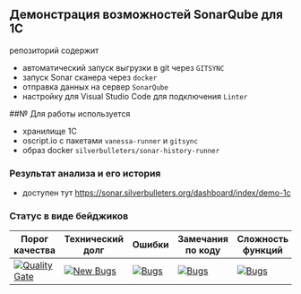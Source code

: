 ## Демонстрация возможностей SonarQube для 1С

репозиторий содержит 

* автоматический запуск выгрузки в git через `GITSYNC`
* запуск Sonar сканера через `docker`
* отправка данных на сервер `SonarQube`
* настройку для Visual Studio Code для подключения `Linter`

##№ Для работы используется

* хранилище 1С
* oscript.io с пакетами `vanessa-runner` и `gitsync`
* образ docker `silverbulleters/sonar-history-runner`

### Результат анализа и его история

* доступен тут https://sonar.silverbulleters.org/dashboard/index/demo-1c

### Cтатус в виде бейджиков

| Порог качества | Технический долг | Ошибки | Замечания по коду |  Сложность функций |
|-|-|-|-|-|
|[![Quality Gate](https://sonar.silverbulleters.org/api/badges/gate?key=demo-1c)](https://sonar.silverbulleters.org//dashboard/index/demo-1c>) |[![New Bugs](https://sonar.silverbulleters.org/api/badges/measure?key=demo-1c&metric=sqale_debt_ratio)](https://sonar.silverbulleters.org//dashboard/index/demo-1c) | [![Bugs](https://sonar.silverbulleters.org/api/badges/measure?key=demo-1c&metric=bugs)](https://sonar.silverbulleters.org//dashboard/index/demo-1c) | [![Bugs](https://sonar.silverbulleters.org/api/badges/measure?key=demo-1c&metric=code_smells)](https://sonar.silverbulleters.org//dashboard/index/demo-1c)| [![Bugs](https://sonar.silverbulleters.org/api/badges/measure?key=demo-1c&metric=function_complexity)](https://sonar.silverbulleters.org//dashboard/index/demo-1c)|

